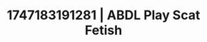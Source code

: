 ---
categories:
- Elegant fetish
- Unspoken desires
- Obedience kink
- Mormon threesome
- Soft domination
image: /assets/images/1747183191281.jpg
layout: post
seo:
  description: Featured content with premium ABDL Play, Scat Fetish. HD images available.
  keywords: ABDL Play, Scat Fetish
  og_image: /assets/images/1747183191281.jpg
  schema_type: VisualArtwork
tags:
- ABDL Play
- Scat Fetish
- '#1747183191281'
title: 1747183191281 | ABDL Play Scat Fetish
---